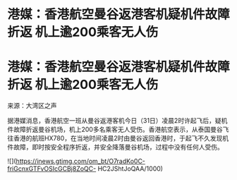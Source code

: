 # 港媒：香港航空曼谷返港客机疑机件故障折返 机上逾200乘客无人伤

# 港媒：香港航空曼谷返港客机疑机件故障折返 机上逾200乘客无人伤

来源：大湾区之声

据港媒消息，香港航空一班从曼谷返港客机今日（31日）凌晨2时许起飞后，疑机件故障折返曼谷机场，机上200多名乘客无人受伤。香港航空表示，从泰国曼谷飞往香港的航班HX780，在当地时间凌晨2时由曼谷返回香港时，于起飞不久发现机件故障，即时按安全程序折返，并安全降落曼谷机场，过程中没有任何人受伤。

![](https://inews.gtimg.com/om_bt/O7radKo0C-friGcnxGTFvOSIcGCBj8ZoQC-
HC2JShtJoQAA/1000)

